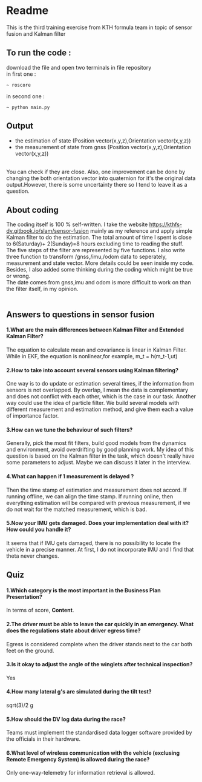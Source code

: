 # Readme
This is the third training exercise from KTH formula team in topic of sensor fusion and Kalman filter<br>
## To run the code : 
download the file and open two terminals in file repository<br>
in first one :<br>
```
~ roscore
```
in second one : <br>
```
~ python main.py
```
## Output
- the estimation of state (Position vector(x,y,z),Orientation vector(x,y,z))<br>
- the measurement of state from gnss (Position vector(x,y,z),Orientation vector(x,y,z))<br>
<br>
You can check if they are close. Also, one improvement can be done by changing the both orientation vector into quaternion
for it's the original data output.However, there is some uncertainty there so I tend to leave it as a question. 

## About coding
The coding itself is 100 % self-written. I take the website https://kthfs-dv.gitbook.io/slam/sensor-fusion mainly as my reference and apply simple Kalman filter to do the estimation. The total amount of time I spent is close to 6(Saturday)+ 2(Sunday)=8 hours excluding time to reading the stuff.<br>
The five steps of the filter are represented by five functions. I also write three function to transform /gnss,/imu,/odom data to seperately, measurement and state vector. More details could be seen inside my code. Besides, I also added some thinking during the coding which might be true or wrong.<br>
The date comes from gnss,imu and odom is more difficult to work on than the filter itself, in my opinion.<br>
<br>
## Answers to questions in sensor fusion
#### 1.What are the main differences between Kalman Filter and Extended Kalman Filter?<br>
The equation to calculate mean and covariance is linear in Kalman Filter. While in EKF, the equation is nonlinear,for example, m_t = h(m_t-1,ut)<br>
#### 2.How to take into account several sensors using Kalman filtering?
One way is to do update or estimation several times, if the information from sensors is not overlapped. By overlap, I mean the data is complementary and does not conflict with each other, which is the case in our task. 
Another way could use the idea of particle filter. We build several models with different measurement and estimation method, and give them each a value of importance factor.<br>
#### 3.How can we tune the behaviour of such filters?
Generally, pick the most fit filters, build good models from the dynamics and environment, avoid overdrifting by good planning work. My idea of this question is based on the Kalman filter in the task, which doesn't really have some parameters to adjust. Maybe we can discuss it later in the interview.
#### 4.What can happen if 1 measurement is delayed ?
Then the time stamp of estimation and measurement does not accord. If running offline, we can align the time stamp. If running online, then everything estimation will be compared with previous measurement, if we do not wait for the matched measurement, which is bad. 
#### 5.Now your IMU gets damaged. Does your implementation deal with it? How could you handle it?
It seems that if IMU gets damaged, there is no possibility to locate the vehicle in a precise manner. At first, I do not incorporate IMU and I find that theta never changes.

## Quiz
#### 1.Which category is the most important in the Business Plan Presentation?
In terms of score, **Content**.
#### 2.The driver must be able to leave the car quickly in an emergency. What does the regulations state about driver egress time?
Egress is considered complete when the driver stands next to the car both feet on the ground.
#### 3.Is it okay to adjust the angle of the winglets after technical inspection?
Yes
#### 4.How many lateral g's are simulated during the tilt test?
sqrt(3)/2 g
#### 5.How should the DV log data during the race?
Teams must implement the standardised data logger software provided by the officials in their hardware.
#### 6.What level of wireless communication with the vehicle (exclusing Remote Emergency System) is allowed during the race?
Only one-way-telemetry for information retrieval is allowed.
